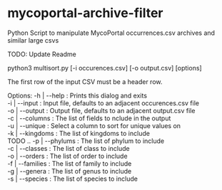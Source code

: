 # mycoportal-archive-filter
Python Script to manipulate MycoPortal occurrences.csv archives and similar large csvs

TODO: Update Readme

python3 multisort.py [-i occurences.csv] [-o output.csv] [options]

The first row of the input CSV must be a header row.

Options:
  -h | --help : Prints this dialog and exits\
  -i | --input : Input file, defaults to an adjacent occurences.csv file\
  -o | --output : Output file, defaults to an adjacent output.csv file\
  -c | --columns : The list of fields to nclude in the output\
  -u | --unique : Select a column to sort for unique values on\
  -k | --kingdoms : The list of kingdoms to include\
  TODO ..
  -p | --phylums : The list of phylum to include\
  -c | --classes : The list of class to include\
  -o | --orders : The list of order to include\
  -f | --families : The list of family to include\
  -g | --genera : The list of genus to include\
  -s | --species : The list of species to include